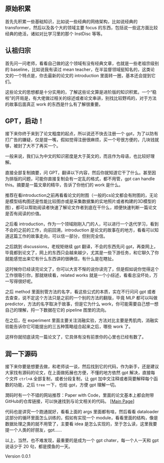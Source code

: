 ## 原始积累

首先先积累一些基础知识，比如说一些经典的网络架构，比如说经典的 transformer，然后以及各个大的领域主要 focus 的东西，包括说一些这方面比较经典的绝活，诸如对比学习里的那个 InstDisc 等等。

## 认祖归宗

首先问一问老师，看看自己做的这个领域有没有经典文章，也就是一些老祖宗级别的 baseline，比如说我有读过 mean teacher，在半监督领域挺知名的，这类论文的一个特点是，你去最新的论文的 introduction 里面转一圈，基本还会提到它们。

这些论文的思想都是十分实用的，了解这些论文算是进阶版的知识积累。一个“稳啦”的开局是，有大佬做过相关的综述或者论文串讲，别找比较野鸡的，对于方法的故事后面真正 work 的东西是什么有了解很重要。

## GPT，启动！

接下来你终于来到了论文粗度的起点，所以说还不快去注册一个 gpt，为了以防有打广告的嫌疑，仅是提一嘴，假如觉得注册很麻烦，买一个号很方便的，几块钱就够，被封了大不了再买一个。

一般来说，我们认为中文的知识密度是大于英文的，而且作为母语，也比较好理解。

直接全部复制摘要，问 GPT，翻译以下内容，然后你就知道它干了什么。甚至因为排版的问题，可能你直接复制会有一定乱的格式，都不用管，gpt can handle this。摘要是一篇文章的精华，告诉了你他们的 work 是什么。

推荐在看introduction之前再看看论文的附图（一般的cs论文都会有附图的，无论是模型结构图还是性能比较图亦或是采集数据集的实地照片或者构建的3D模型的图），都可以帮助阅读者快速了解论文作者到底在干什么，顺便快速判断一篇论文是否有阅读的价值。

之后看 introduction，作为一个领域刚刚入门的人，可以进行一个迭代学习，看到不会的之前的工作，向前回溯，introduction 是论文的故事在的地方，看看可以知道这篇工作的故事走向，可以信一部分，但别完全信。

之后跳到 discussions，老规矩继续 gpt 翻译，不会的东西先问 gpt，再查网上，毕竟都到论文了，网上的东西只会越来越少，尤其是一些下游任务，和它聊久了你就能感觉出来它有什么东西讲的很确信，有什么是在瞎扯。

这时候你已经读完论文了，你可以大言不惭的说你读完了，但是假如说你觉得这个工作很吸引你，那就继续看，related works 就是一个小综述，看看总没坏处，万一写得很好呢。

之后 method 里面别管方法的名字，看这些公式的本质，实在不行问问 gpt 或者去查查，说不定这个方法只是之前的一个别的方法的翻版，毕竟 MLP 都可以叫做 predictor，方法的名字取决于故事，但是它为什么 work，你可能需要自己想一想自己的理解，捋一下数据在它的 pipeline 图里的流向。

在之后，在 experiment 里面主要关注消融实验，方法对比主要是秀肌肉，消融实验能告诉你它可能提出的三五种策略组合起来之后，哪些 work 了。

这样你就彻底读完一篇论文了，它具体有没有前景你的心里也已经有数了。

## 润一下源码

接下来你要是想要去做，和老师谈一谈，然后找到它的代码，作为新手，还是建议大家找有源码的论文，在上面做拓展也方便，不懂的地方依然 gpt 解决，直接每个文件 `ctrl+A` 全部复制，或者分段复制，让 gpt 加中文注释或者简要解释每个函数的功能，之后 `tree` 一下，也给 gpt，方便 gpt 理解一切。

潤码时有一个不错的网站推荐：Paper with Code，里面的论文基本上都会附带GitHub的仓库链接，可以快速找到与论文相关的代码。
\[[Main Page](https://paperswithcode.com/)\]

代码也是讲究一个跑通就好，看看上面的 args 里面都有啥，然后看看 dataloader 这部分的循环里面怎么训练的，假如有实现一个 module，看看里面的结构，像是数据处理之类的就不用管了，主要看 idea 是怎么实现的，至于怎么读，这里我要提一个人类的好朋友，gpt......

以上，当然，也不难发现，最重要的是成为一个 gpt chater，每一个人一天和 gpt 说话少于 20 句，都是摸鱼的一天。

Version 0.0.1